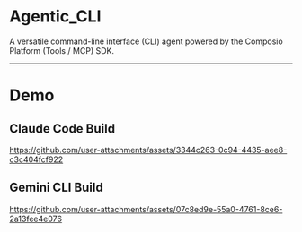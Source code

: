 # Agentic_CLI 
A versatile command-line interface (CLI) agent powered by the Composio Platform (Tools / MCP) SDK.

---
# Demo 

## Claude Code Build
https://github.com/user-attachments/assets/3344c263-0c94-4435-aee8-c3c404fcf922

## Gemini CLI Build 
https://github.com/user-attachments/assets/07c8ed9e-55a0-4761-8ce6-2a13fee4e076

